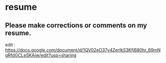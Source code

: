 # resume
## Please make corrections or comments on my resume.
edit : https://docs.google.com/document/d/1QV02eO37y4ZerIkS3KfjB80hr_69mNgRfdGCLeSKAiw/edit?usp=sharing
